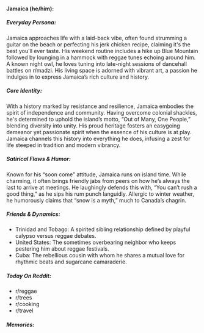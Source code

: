 #### Jamaica (he/him):

##### Everyday Persona:

Jamaica approaches life with a laid-back vibe, often found strumming a guitar on the beach or perfecting his jerk chicken recipe, claiming it's the best you'll ever taste. His weekend routine includes a hike up Blue Mountain followed by lounging in a hammock with reggae tunes echoing around him. A known night owl, he loves tuning into late-night sessions of dancehall battles on r/madzi. His living space is adorned with vibrant art, a passion he indulges in to express Jamaica’s rich culture and history.

##### Core Identity:

With a history marked by resistance and resilience, Jamaica embodies the spirit of independence and community. Having overcome colonial shackles, he's determined to uphold the island’s motto, “Out of Many, One People,” blending diversity into unity. His proud heritage fosters an easygoing demeanor yet passionate spirit when the essence of his culture is at play. Jamaica channels this history into everything he does, infusing a zest for life steeped in tradition and modern vibrancy.

##### Satirical Flaws & Humor:

Known for his “soon come” attitude, Jamaica runs on island time. While charming, it often brings friendly jabs from peers on how he’s always the last to arrive at meetings. He laughingly defends this with, “You can’t rush a good thing,” as he sips his rum punch languidly. Allergic to winter weather, he humorously claims that “snow is a myth,” much to Canada’s chagrin.

##### Friends & Dynamics:

- Trinidad and Tobago: A spirited sibling relationship defined by playful calypso versus reggae debates.
- United States: The sometimes overbearing neighbor who keeps pestering him about reggae festivals.
- Cuba: The rebellious cousin with whom he shares a mutual love for rhythmic beats and sugarcane camaraderie.

##### Today On Reddit:

- r/reggae
- r/trees
- r/cooking
- r/travel

##### Memories:

